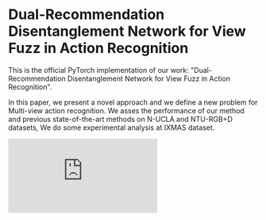 # Dual-Recommendation Disentanglement Network for View Fuzz in Action Recognition
This is the official PyTorch implementation of our work: "Dual-Recommendation Disentanglement Network for View Fuzz in Action Recognition".

In this paper, we present a novel approach and we define a new problem for Multi-view action recognition. We asses the performance of our method and previous state-of-the-art methods on N-UCLA and NTU-RGB+D datasets, We do some experimental analysis at IXMAS dataset.

![Framework](https://https://github.com/51cloud/DRDN/blob/main/overview.pdf)
